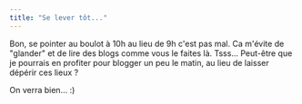 ```yaml
---
title: "Se lever tôt..."
---
```


Bon, se pointer au boulot à 10h au lieu de 9h c'est pas mal. Ca m'évite de
"glander" et de lire des blogs comme vous le faites là. Tsss... Peut-être que
je pourrais en profiter pour blogger un peu le matin, au lieu de laisser
dépérir ces lieux ?

On verra bien... :)

